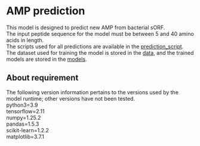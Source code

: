 # AMP prediction
This model is designed to predict new AMP from bacterial sORF.   
The input peptide sequence for the model must be between 5 and 40 amino acids in length.   
The scripts used for all predictions are available in the [prediction_script](https://github.com/FAFFASS/AMP_prediction/tree/main/prediction_script).   
The dataset used for training the model is stored in the [data](https://github.com/FAFFASS/AMP_prediction/tree/main/data), and the trained models are stored in the [models](https://github.com/FAFFASS/AMP_prediction/tree/main/models).

## About requirement
The following version information pertains to the versions used by the model runtime; other versions have not been tested.   
python3=3.9   
tensorflow=2.11   
numpy=1.25.2   
pandas=1.5.3   
scikit-learn=1.2.2   
matplotlib=3.7.1   
